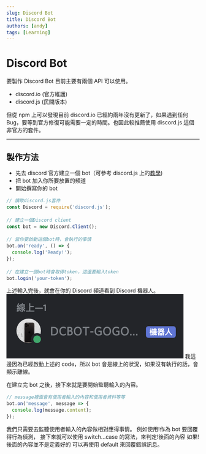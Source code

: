 ```yaml
---
slug: Discord Bot
title: Discord Bot
authors: [andy]
tags: [Learning]
---
```


# Discord Bot

要製作 Discord Bot 目前主要有兩個 API 可以使用。

- discord.io (官方維護)
- discord.js (民間版本)

但從 npm 上可以發現目前 discord.io 已經約兩年沒有更新了，如果遇到任何 Bug，要等到官方修復可能需要一定的時間。也因此較推薦使用 discord.js 這個非官方的套件。

---

## 製作方法

- 先去 discord 官方建立一個 bot（可參考 discord.js 上的[教學](https://discordjs.guide/preparations/setting-up-a-bot-application.html#creating-your-bot))
- 把 bot 加入你所要放置的頻道
- 開始撰寫你的 bot

```JavaScript
// 讀取discord.js套件
const Discord = require('discord.js');

// 建立一個Discord client
const bot = new Discord.Client();

// 當你要啟動這個bot時，會執行的事情
bot.on('ready', () => {
  console.log('Ready!');
});

// 在建立一個bot時會取得token，這邊要輸入token
bot.login('your-token');
```

上述輸入完後，就會在你的 Discord 頻道看到 Discord 機器人。
![bot](bot.png)
我這邊因為已經啟動上述的 code，所以 bot 會是線上的狀況，如果沒有執行的話，會顯示離線。

在建立完 bot 之後，接下來就是要開始監聽輸入的內容。

```JavaScript
// message裡面會有使用者輸入的內容和使用者資料等等
bot.on('message', message => {
  console.log(message.content);
});
```

我們只需要去監聽使用者輸入的內容做相對應得事情。
例如使用!作為 bot 要回覆得行為偵測，
接下來就可以使用 switch...case 的寫法，來判定!後面的內容
如果!後面的內容並不是定義好的
可以再使用 default 來回覆錯誤訊息。
